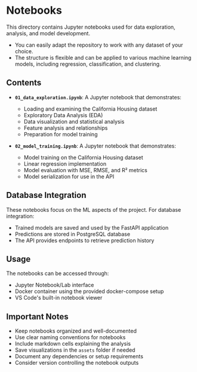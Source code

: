 # Notebooks

This directory contains Jupyter notebooks used for data exploration, analysis, and model development.

- You can easily adapt the repository to work with any dataset of your choice.
- The structure is flexible and can be applied to various machine learning models, including regression, classification, and clustering.

## Contents

- **`01_data_exploration.ipynb`**: A Jupyter notebook that demonstrates:
  - Loading and examining the California Housing dataset
  - Exploratory Data Analysis (EDA)
  - Data visualization and statistical analysis
  - Feature analysis and relationships
  - Preparation for model training

- **`02_model_training.ipynb`**: A Jupyter notebook that demonstrates:
  - Model training on the California Housing dataset
  - Linear regression implementation
  - Model evaluation with MSE, RMSE, and R² metrics
  - Model serialization for use in the API

## Database Integration

These notebooks focus on the ML aspects of the project. For database integration:
- Trained models are saved and used by the FastAPI application
- Predictions are stored in PostgreSQL database
- The API provides endpoints to retrieve prediction history

## Usage

The notebooks can be accessed through:
- Jupyter Notebook/Lab interface
- Docker container using the provided docker-compose setup
- VS Code's built-in notebook viewer

## Important Notes

- Keep notebooks organized and well-documented
- Use clear naming conventions for notebooks
- Include markdown cells explaining the analysis
- Save visualizations in the `assets` folder if needed
- Document any dependencies or setup requirements
- Consider version controlling the notebook outputs 